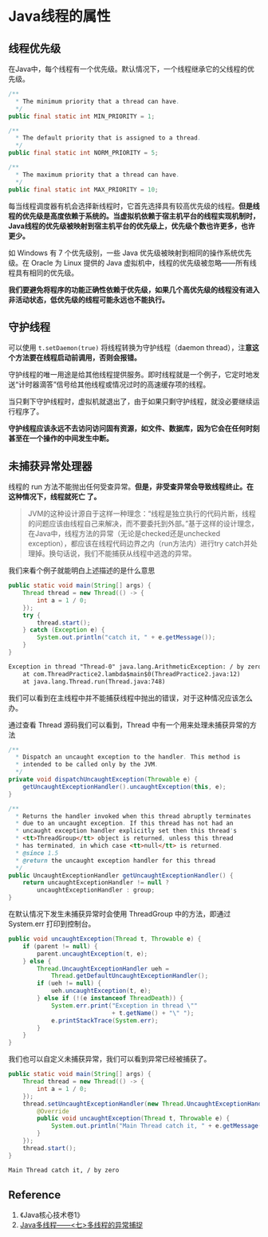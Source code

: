 # Java线程的属性

## 线程优先级

在Java中，每个线程有一个优先级。默认情况下，一个线程继承它的父线程的优先级。

```java
/**
  * The minimum priority that a thread can have.
  */
public final static int MIN_PRIORITY = 1;

/**
  * The default priority that is assigned to a thread.
  */
public final static int NORM_PRIORITY = 5;

/**
  * The maximum priority that a thread can have.
  */
public final static int MAX_PRIORITY = 10;
```

每当线程调度器有机会选择新线程时，它首先选择具有较高优先级的线程。**但是线程的优先级是高度依赖于系统的。当虚拟机依赖于宿主机平台的线程实现机制时，Java线程的优先级被映射到宿主机平台的优先级上，优先级个数也许更多，也许更少。**

如 Windows 有 7 个优先级别，一些 Java 优先级被映射到相同的操作系统优先级。在 Oracle 为 Linux 提供的 Java 虚拟机中，线程的优先级被忽略——所有线程具有相同的优先级。

**我们要避免将程序的功能正确性依赖于优先级，如果几个高优先级的线程没有进入非活动状态，低优先级的线程可能永远也不能执行。**

## 守护线程

可以使用 `t.setDaemon(true)` 将线程转换为守护线程（daemon thread），注**意这个方法要在线程启动前调用，否则会报错。**

守护线程的唯一用途是给其他线程提供服务。即时线程就是一个例子，它定时地发送“计时器滴答”信号给其他线程或情况过时的高速缓存项的线程。

当只剩下守护线程时，虚拟机就退出了，由于如果只剩守护线程，就没必要继续运行程序了。

**守护线程应该永远不去访问访问固有资源，如文件、数据库，因为它会在任何时刻甚至在一个操作的中间发生中断。**

## 未捕获异常处理器

线程的 run 方法不能抛出任何受查异常。**但是，非受查异常会导致线程终止。在这种情况下，线程就死亡 了。**

> JVM的这种设计源自于这样一种理念：“线程是独立执行的代码片断，线程的问题应该由线程自己来解决，而不要委托到外部。”基于这样的设计理念，在Java中，线程方法的异常（无论是checked还是unchecked exception），都应该在线程代码边界之内（run方法内）进行try catch并处理掉。换句话说，我们不能捕获从线程中逃逸的异常。

我们来看个例子就能明白上述描述的是什么意思

```java
public static void main(String[] args) {
    Thread thread = new Thread(() -> {
        int a = 1 / 0;
    });
    try {
        thread.start();
    } catch (Exception e) {
        System.out.println("catch it, " + e.getMessage());
    }
}
```

```html
Exception in thread "Thread-0" java.lang.ArithmeticException: / by zero
	at com.ThreadPractice2.lambda$main$0(ThreadPractice2.java:12)
	at java.lang.Thread.run(Thread.java:748)
```

我们可以看到在主线程中并不能捕获线程中抛出的错误，对于这种情况应该怎么办。

通过查看 Thread 源码我们可以看到，Thread 中有一个用来处理未捕获异常的方法

```java
/**
  * Dispatch an uncaught exception to the handler. This method is
  * intended to be called only by the JVM.
  */
private void dispatchUncaughtException(Throwable e) {
    getUncaughtExceptionHandler().uncaughtException(this, e);
}
```

```java
/**
  * Returns the handler invoked when this thread abruptly terminates
  * due to an uncaught exception. If this thread has not had an
  * uncaught exception handler explicitly set then this thread's
  * <tt>ThreadGroup</tt> object is returned, unless this thread
  * has terminated, in which case <tt>null</tt> is returned.
  * @since 1.5
  * @return the uncaught exception handler for this thread
  */
public UncaughtExceptionHandler getUncaughtExceptionHandler() {
    return uncaughtExceptionHandler != null ?
        uncaughtExceptionHandler : group;
}
```

在默认情况下发生未捕获异常时会使用 ThreadGroup 中的方法，即通过 System.err 打印到控制台。

```java
public void uncaughtException(Thread t, Throwable e) {
    if (parent != null) {
        parent.uncaughtException(t, e);
    } else {
        Thread.UncaughtExceptionHandler ueh =
            Thread.getDefaultUncaughtExceptionHandler();
        if (ueh != null) {
            ueh.uncaughtException(t, e);
        } else if (!(e instanceof ThreadDeath)) {
            System.err.print("Exception in thread \""
                             + t.getName() + "\" ");
            e.printStackTrace(System.err);
        }
    }
}
```

我们也可以自定义未捕获异常，我们可以看到异常已经被捕获了。

```java
public static void main(String[] args) {
    Thread thread = new Thread(() -> {
        int a = 1 / 0;
    });
    thread.setUncaughtExceptionHandler(new Thread.UncaughtExceptionHandler() {
        @Override
        public void uncaughtException(Thread t, Throwable e) {
            System.out.println("Main Thread catch it, " + e.getMessage());
        }
    });
    thread.start();
}
```

```html
Main Thread catch it, / by zero
```

## Reference

1. 《Java核心技术卷1》
2.  [Java多线程——<七>多线程的异常捕捉](https://www.cnblogs.com/brolanda/p/4725138.html)

